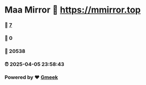 # Maa Mirror :link: https://mmirror.top 
### :page_facing_up: [7](https://mmirror.top/tag.html) 
### :speech_balloon: 0 
### :hibiscus: 20538 
### :alarm_clock: 2025-04-05 23:58:43 
### Powered by :heart: [Gmeek](https://github.com/Meekdai/Gmeek)
